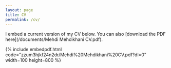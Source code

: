 ```yaml
---
layout: page
title: CV
permalink: /cv/
---
```


I embed a current version of my CV below. You can also [download the PDF here](/documents/Mehdi Mehdikhani CV.pdf).

{% include embedpdf.html code="zzum3hjkf24n2dr/Mehdi%20Mehdikhani%20CV.pdf?dl=0" width=100 height=800 %}

<script src="//static.getclicky.com/js" type="text/javascript"></script>
<script type="text/javascript">try{ clicky.init(101071208); }catch(e){}</script>
<noscript><p><img alt="Clicky" width="1" height="1" src="//in.getclicky.com/101071208ns.gif" /></p></noscript>
